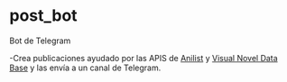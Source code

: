 # post_bot

Bot de Telegram

-Crea publicaciones ayudado por las APIS de [Anilist](https://anilist.gitbook.io/anilist-apiv2-docs/) y [Visual Novel Data Base](https://vndb.org) y las envía a un canal de Telegram.

